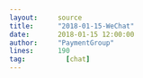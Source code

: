 ```yaml
---
layout:     source 
title:      "2018-01-15-WeChat"
date:       2018-01-15 12:00:00
author:     "PaymentGroup"
lines:      190 
tag:		  [chat]
---
```

